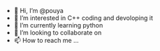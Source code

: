 - 👋 Hi, I’m @pouya
- 👀 I’m interested in C++ coding and devoloping it
- 🌱 I’m currently learning python
- 💞️ I’m looking to collaborate on 
- 📫 How to reach me ...

<!---
popoo79/popoo79 is a ✨ special ✨ repository because its `README.md` (this file) appears on your GitHub profile.
You can click the Preview link to take a look at your changes.
--->
